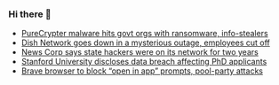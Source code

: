 ### Hi there 👋

<!--START_SECTION:feed-->
* [PureCrypter malware hits govt orgs with ransomware, info-stealers](https://www.bleepingcomputer.com/news/security/purecrypter-malware-hits-govt-orgs-with-ransomware-info-stealers/)
* [Dish Network goes down in a mysterious outage, employees cut off](https://www.bleepingcomputer.com/news/security/dish-network-goes-down-in-a-mysterious-outage-employees-cut-off/)
* [News Corp says state hackers were on its network for two years](https://www.bleepingcomputer.com/news/security/news-corp-says-state-hackers-were-on-its-network-for-two-years/)
* [Stanford University discloses data breach affecting PhD applicants](https://www.bleepingcomputer.com/news/security/stanford-university-discloses-data-breach-affecting-phd-applicants/)
* [Brave browser to block “open in app” prompts, pool-party attacks](https://www.bleepingcomputer.com/news/security/brave-browser-to-block-open-in-app-prompts-pool-party-attacks/)
<!--END_SECTION:feed-->

<!--
**frankenk/frankenk** is a ✨ _special_ ✨ repository because its `README.md` (this file) appears on your GitHub profile.

Here are some ideas to get you started:

- 🔭 I’m currently working on ...
- 🌱 I’m currently learning ...
- 👯 I’m looking to collaborate on ...
- 🤔 I’m looking for help with ...
- 💬 Ask me about ...
- 📫 How to reach me: ...
- 😄 Pronouns: ...
- ⚡ Fun fact: ...
-->



